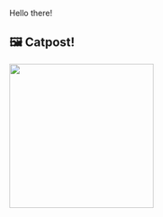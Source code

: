 Hello there!



## 🖼️ Catpost!

<sub>
    <img src="https://cdn2.thecatapi.com/images/ehu.jpg" height="256">
</sub>

